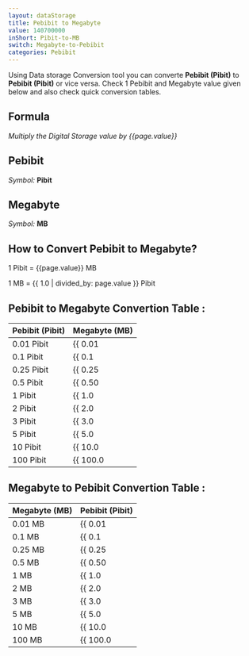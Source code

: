 ```yaml
---
layout: dataStorage
title: Pebibit to Megabyte
value: 140700000
inShort: Pibit-to-MB
switch: Megabyte-to-Pebibit
categories: Pebibit
---
```


Using Data storage Conversion tool you can converte **Pebibit (Pibit)** to **Pebibit (Pibit)** or vice versa. Check 1 Pebibit and Megabyte value given below and also check quick conversion tables.

## Formula
*Multiply the Digital Storage value by {{page.value}}*

## Pebibit
*Symbol:* **Pibit**

## Megabyte
*Symbol:* **MB**

## How to Convert Pebibit to Megabyte?

1 Pibit = {{page.value}} MB

1 MB = {{ 1.0 | divided_by: page.value }} Pibit


## Pebibit to Megabyte Convertion Table :

| Pebibit (Pibit) | Megabyte (MB) |
| ---- | ---- |
| 0.01 Pibit | {{ 0.01 | times: page.value | round: 12 }} MB |
| 0.1 Pibit | {{ 0.1 | times: page.value | round: 12 }} MB |
| 0.25 Pibit | {{ 0.25 | times: page.value | round: 12 }} MB |
| 0.5 Pibit | {{ 0.50 | times: page.value | round: 12 }} MB |
| 1 Pibit | {{ 1.0 | times: page.value | round: 12 }} MB |
| 2 Pibit | {{ 2.0 | times: page.value | round: 12 }} MB |
| 3 Pibit | {{ 3.0 | times: page.value | round: 12 }} MB |
| 5 Pibit | {{ 5.0 | times: page.value | round: 12 }} MB |
| 10 Pibit | {{ 10.0 | times: page.value | round: 12 }} MB |
| 100 Pibit | {{ 100.0 | times: page.value | round: 12 }} MB |

## Megabyte to Pebibit Convertion Table :

| Megabyte (MB) | Pebibit (Pibit) |
| ---- | ---- |
| 0.01 MB | {{ 0.01 | divided_by: page.value | round: 12 }} Pibit |
| 0.1 MB | {{ 0.1 | divided_by: page.value | round: 12 }} Pibit |
| 0.25 MB | {{ 0.25 | divided_by: page.value | round: 12 }} Pibit |
| 0.5 MB | {{ 0.50 | divided_by: page.value | round: 12 }} Pibit |
| 1 MB | {{ 1.0 | divided_by: page.value | round: 12 }} Pibit |
| 2 MB | {{ 2.0 | divided_by: page.value | round: 12 }} Pibit |
| 3 MB | {{ 3.0 | divided_by: page.value | round: 12 }} Pibit |
| 5 MB | {{ 5.0 | divided_by: page.value | round: 12 }} Pibit |
| 10 MB | {{ 10.0 | divided_by: page.value | round: 12 }} Pibit |
| 100 MB | {{ 100.0 | divided_by: page.value | round: 12 }} Pibit |


<script>
document.getElementById('selectInput')[19].selected = true
document.getElementById('selectOutput')[8].selected = true
</script>
